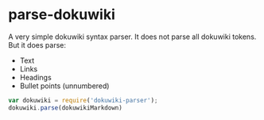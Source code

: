 # parse-dokuwiki
A very simple dokuwiki syntax parser.  It does not parse all dokuwiki tokens.  But it does parse:
 - Text
 - Links
 - Headings
 - Bullet points (unnumbered)


```JavaScript
var dokuwiki = require('dokuwiki-parser');
dokuwiki.parse(dokuwikiMarkdown)
```
